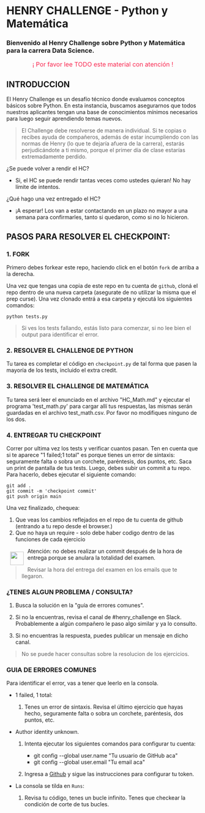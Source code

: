 # HENRY CHALLENGE - Python y Matemática

### Bienvenido al Henry Challenge sobre Python y Matemática para la carrera Data Science.

<p style="color:#f92850; font-size: 16px; text-align:center;">¡ Por favor lee TODO este material con atención !</p>

## INTRODUCCION

El Henry Challenge es un desafío técnico donde evaluamos conceptos básicos sobre Python.
En esta instancia, buscamos asegurarnos que todos nuestros aplicantes  tengan una base de conocimientos mínimos necesarios para luego seguir aprendiendo temas nuevos.

>El Challenge debe resolverse de manera individual. Si te copias o recibes ayuda de compañeros, además de estar incumpliendo con las normas de Henry (lo que te dejaría afuera de la carrera), estarás perjudicándote a ti mismo, porque el primer día de clase estarías extremadamente perdido.

¿Se puede volver a rendir el HC?    
-   Si, el HC se puede rendir tantas veces como ustedes quieran! No hay límite de intentos.

¿Qué hago una vez entregado el HC?
- ¡A esperar! Los van a estar contactando en un plazo no mayor a una semana para confirmarles, tanto si quedaron, como si no lo hicieron.

## PASOS PARA RESOLVER EL CHECKPOINT:

### 1. FORK

Primero debes forkear este repo, haciendo click en el botón `fork` de arriba a la derecha.

Una vez que tengas una copia de este repo en tu cuenta de `github`, cloná el repo dentro de una nueva carpeta (asegurate de no utilizar la misma que el prep curse). Una vez clonado entrá a esa carpeta y ejecutá los siguientes comandos:

    python tests.py

>Si ves los tests fallando, estás listo para comenzar, si no lee bien el output para identificar el error.


### 2. RESOLVER EL CHALLENGE DE PYTHON

Tu tarea es completar el código en `checkpoint.py` de tal forma que pasen la mayoría de los tests, incluido el extra credit.

### 3. RESOLVER EL CHALLENGE DE MATEMÁTICA

Tu tarea será leer el enunciado en el archivo "HC_Math.md" y ejecutar el programa 'test_math.py' para cargar allí tus respuestas, las mismas serán guardadas en el archivo test_math.csv. Por favor no modifiques ninguno de los dos.

### 4. ENTREGAR TU CHECKPOINT

Correr por ultima vez los tests y verificar cuantos pasan. Ten en cuenta que si te aparece "1 failed;1 total" es porque tienes un error de sintaxis: seguramente falta o sobra un corchete, paréntesis, dos puntos, etc.
Saca un print de pantalla de tus tests.
Luego, debes subir un commit a tu repo. Para hacerlo, debes ejecutar el siguiente comando:

    git add .
    git commit -m 'checkpoint commit'
    git push origin main

Una vez finalizado, chequea:
1. Que veas los cambios reflejados en el repo de tu cuenta de github (entrando a tu repo desde el browser.)
2.  Que no haya un require - solo debe haber codigo dentro de las funciones de cada ejercicio 


<img src="https://a.slack-edge.com/production-standard-emoji-assets/13.0/google-medium/26a0-fe0f@2x.png" style="float:left; width:35px; padding: 10px;" /> Atención: no debes realizar un commit después de la hora de entrega porque se anulara la totalidad del examen. 
>Revisar la hora del entrega del examen en los emails que te llegaron. 

### ¿TENES ALGUN PROBLEMA / CONSULTA?

1. Busca la solución en la "guía de errores comunes".

2. Si no la encuentras, revisa el canal de #henry_challenge en Slack. Probablemente a algún compañero le paso algo similar y ya lo consulto.

3. Si no encuentras la respuesta, puedes publicar un mensaje en dicho canal.

> No se puede hacer consultas sobre la resolucion de los ejercicios.

### GUIA DE ERRORES COMUNES

Para identificar el error, vas a tener que leerlo en la consola.

* 1 failed, 1 total:
    1. Tenes un error de sintaxis. Revisa el último ejercicio que hayas hecho, seguramente falta o sobra un corchete, paréntesis, dos puntos, etc.

* Author identity unknown.  
    1. Intenta ejecutar los siguientes comandos para configurar tu cuenta:
        * git config --global user.name "Tu usuario de GitHub aca"
        * git config --global user.email "Tu email aca"

    2. Ingresa a [Github](https://docs.github.com/es/authentication/keeping-your-account-and-data-secure/creating-a-personal-access-token) y sigue las instrucciones para configurar tu token. 

* La consola se tilda en `Runs`:
    1. Revisa tu código, tenes un bucle infinito. Tenes que checkear la condición de corte de tus bucles.
